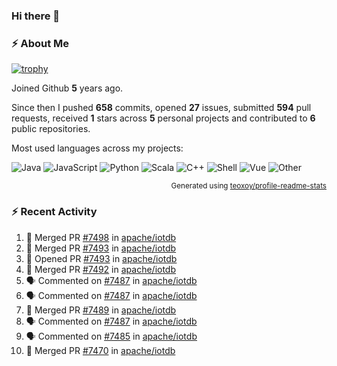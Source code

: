 ### Hi there 👋

### :zap: About Me

[![trophy](https://github-profile-trophy.vercel.app/?username=HTHou&theme=onedark)](https://github.com/ryo-ma/github-profile-trophy)
   
Joined Github **5** years ago.

Since then I pushed **658** commits, opened **27** issues, submitted **594** pull requests, received **1** stars across **5** personal projects and contributed to **6** public repositories.

Most used languages across my projects:

![Java](https://img.shields.io/static/v1?style=flat-square&label=%E2%A0%80&color=555&labelColor=%23b07219&message=Java%EF%B8%B194.4%25)
![JavaScript](https://img.shields.io/static/v1?style=flat-square&label=%E2%A0%80&color=555&labelColor=%23f1e05a&message=JavaScript%EF%B8%B11.4%25)
![Python](https://img.shields.io/static/v1?style=flat-square&label=%E2%A0%80&color=555&labelColor=%233572A5&message=Python%EF%B8%B10.7%25)
![Scala](https://img.shields.io/static/v1?style=flat-square&label=%E2%A0%80&color=555&labelColor=%23c22d40&message=Scala%EF%B8%B10.6%25)
![C++](https://img.shields.io/static/v1?style=flat-square&label=%E2%A0%80&color=555&labelColor=%23f34b7d&message=C%2B%2B%EF%B8%B10.6%25)
![Shell](https://img.shields.io/static/v1?style=flat-square&label=%E2%A0%80&color=555&labelColor=%2389e051&message=Shell%EF%B8%B10.4%25)
![Vue](https://img.shields.io/static/v1?style=flat-square&label=%E2%A0%80&color=555&labelColor=%2341b883&message=Vue%EF%B8%B10.3%25)
![Other](https://img.shields.io/static/v1?style=flat-square&label=%E2%A0%80&color=555&labelColor=%23ededed&message=Other%EF%B8%B11.2%25)

<p align="right"><sub>Generated using <a href="https://github.com/marketplace/actions/profile-readme-stats">teoxoy/profile-readme-stats</a></sub></p>


<!--![](https://github.com/HTHou/HTHou/blob/output/github-contribution-grid-snake.svg)-->

<!--![Haonan Hou's github stats](https://github-readme-stats.vercel.app/api?username=HTHou&count_private=true&show_icons=true&theme=onedark)-->

<!--![Haonan Hou's wakatime stats](https://github-readme-stats.vercel.app/api/wakatime?username=HTHou&layout=compact&theme=onedark)-->

<!--![Top Langs](https://github-readme-stats.vercel.app/api/top-langs/?username=HTHou&theme=onedark&layout=compact)-->

### :zap: Recent Activity
<!--START_SECTION:activity-->
1. 🎉 Merged PR [#7498](https://github.com/apache/iotdb/pull/7498) in [apache/iotdb](https://github.com/apache/iotdb)
2. 🎉 Merged PR [#7493](https://github.com/apache/iotdb/pull/7493) in [apache/iotdb](https://github.com/apache/iotdb)
3. 💪 Opened PR [#7493](https://github.com/apache/iotdb/pull/7493) in [apache/iotdb](https://github.com/apache/iotdb)
4. 🎉 Merged PR [#7492](https://github.com/apache/iotdb/pull/7492) in [apache/iotdb](https://github.com/apache/iotdb)
5. 🗣 Commented on [#7487](https://github.com/apache/iotdb/issues/7487) in [apache/iotdb](https://github.com/apache/iotdb)
6. 🗣 Commented on [#7487](https://github.com/apache/iotdb/issues/7487) in [apache/iotdb](https://github.com/apache/iotdb)
7. 🎉 Merged PR [#7489](https://github.com/apache/iotdb/pull/7489) in [apache/iotdb](https://github.com/apache/iotdb)
8. 🗣 Commented on [#7487](https://github.com/apache/iotdb/issues/7487) in [apache/iotdb](https://github.com/apache/iotdb)
9. 🗣 Commented on [#7485](https://github.com/apache/iotdb/issues/7485) in [apache/iotdb](https://github.com/apache/iotdb)
10. 🎉 Merged PR [#7470](https://github.com/apache/iotdb/pull/7470) in [apache/iotdb](https://github.com/apache/iotdb)
<!--END_SECTION:activity-->

<!--
**HTHou/HTHou** is a ✨ _special_ ✨ repository because its `README.md` (this file) appears on your GitHub profile.

Here are some ideas to get you started:

- 🔭 I’m currently working on ...
- 🌱 I’m currently learning ...
- 👯 I’m looking to collaborate on ...
- 🤔 I’m looking for help with ...
- 💬 Ask me about ...
- 📫 How to reach me: ...
- 😄 Pronouns: ...
- ⚡ Fun fact: ...
-->
